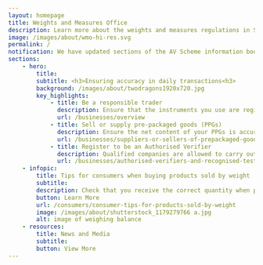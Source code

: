 ```yaml
---
layout: homepage
title: Weights and Measures Office
description: Learn more about the weights and measures regulations in Singapore.
image: /images/about/wmo-hi-res.svg
permalink: /
notification: We have updated sections of the AV Scheme information booklet to clarify on requirements pertaining to conflict of interest, effective from 04 June 2021. To learn more, click <a href= "/news-and-media/circulars/update-to-the-av-scheme-information-booklet-on-conflict-of-interest"> here</a>.
sections:
    - hero:
        title: 
        subtitle: <h3>Ensuring accuracy in daily transactions<h3>
        background: /images/about/twodragons1920x720.jpg
        key_highlights:
            - title: Be a responsible trader
              description: Ensure that the instruments you use are registered and verified to be accurate
              url: /businesses/overview
            - title: Sell or supply pre-packaged goods (PPGs)
              description: Ensure the net content of your PPGs is accurately stated on the package or label
              url: /businesses/suppliers-or-sellers-of-prepackaged-goods
            - title: Register to be an Authorised Verifier
              description: Qualified companies are allowed to carry out the verification of weighing and measuring instruments for trade use
              url: /businesses/authorised-verifiers-and-recognised-testing-laboratories
    - infopic:
        title: Tips for consumers when buying products sold by weight
        subtitle: 
        description: Check that you receive the correct quantity when purchasing goods sold by weight.
        button: Learn More
        url: /consumers/consumer-tips-for-products-sold-by-weight
        image: /images/about/shutterstock_1179279766 a.jpg
        alt: image of weighing balance
    - resources:
        title: News and Media
        subtitle:
        button: View More
---
```


